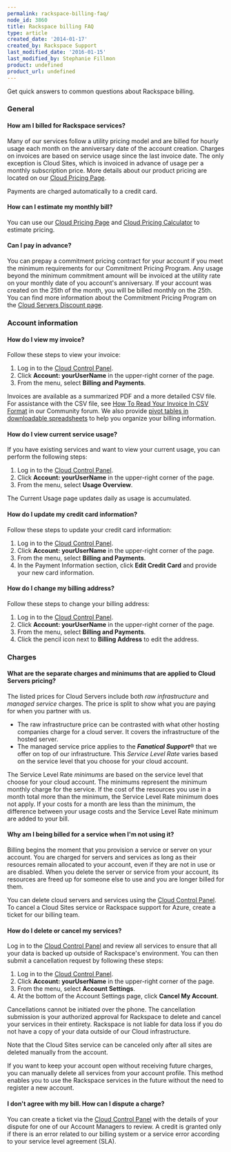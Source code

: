 ```yaml
---
permalink: rackspace-billing-faq/
node_id: 3860
title: Rackspace billing FAQ
type: article
created_date: '2014-01-17'
created_by: Rackspace Support
last_modified_date: '2016-01-15'
last_modified_by: Stephanie Fillmon
product: undefined
product_url: undefined
---
```


Get quick answers to common questions about Rackspace billing.

### General

#### How am I billed for Rackspace services?

Many of our services follow a utility pricing model and are billed for
hourly usage each month on the anniversary date of the account creation.
 Charges on invoices are based on service usage since the last invoice
date.  The only exception is Cloud Sites, which is invoiced in advance
of usage per a monthly subscription price.  More details about our
product pricing are located on our [Cloud Pricing Page](http://www.rackspace.com/cloud/public-pricing/).

Payments are charged automatically to a credit card.

#### How can I estimate my monthly bill?

You can use our [Cloud Pricing Page](http://www.rackspace.com/cloud/public-pricing/) and [Cloud Pricing Calculator](http://www.rackspace.com/calculator/) to estimate pricing.

#### Can I pay in advance?

You can prepay a commitment pricing contract for your account if you
meet the minimum requirements for our Commitment Pricing Program.  Any
usage beyond the minimum commitment amount will be invoiced at the
utility rate on your monthly date of you account's anniversary.  If your
account was created on the 25th of the month, you will be billed monthly
on the 25th. You can find more information about the Commitment Pricing
Program on the [Cloud Servers Discount page](http://www.rackspace.com/cloud/servers/discounts/).

### Account information

#### How do I view my invoice?

Follow these steps to view your invoice:

1.  Log in to the [Cloud Control Panel](https://mycloud.rackspace.com).
2.  Click **Account: yourUserName** in the upper-right corner of
    the page.
3.  From the menu, select **Billing and Payments**.

Invoices are available as a summarized PDF and a more detailed CSV file.
For assistance with the CSV file, see [How To Read Your Invoice In CSV Format](https://community.rackspace.com/products/f/25/t/4950) in our
Community forum. We also provide [pivot tables in downloadable spreadsheets](/how-to/use-pivot-tables-with-your-cloud-billing-invoice)
to help you organize your billing information.

#### How do I view current service usage?

If you have existing services and want to view your current usage, you
can perform the following steps:

1.  Log in to the [Cloud Control Panel](https://mycloud.rackspace.com).
2.  Click **Account: yourUserName** in the upper-right corner of
    the page.
3.  From the menu, select **Usage Overview**.

The Current Usage page updates daily as usage is
accumulated.

#### How do I update my credit card information?

Follow these steps to update your credit card information:

1.  Log in to the [Cloud Control Panel](https://mycloud.rackspace.com).
2.  Click **Account: yourUserName** in the upper-right corner of
    the page.
3.  From the menu, select **Billing and Payments**.
4.  In the Payment Information section, click **Edit Credit Card** and
    provide your new card information.

#### How do I change my billing address?

Follow these steps to change your billing address:

1.  Log in to the [Cloud Control Panel](https://mycloud.rackspace.com).
2.  Click **Account: yourUserName** in the upper-right corner of
    the page.
3.  From the menu, select **Billing and Payments**.
4.  Click the pencil icon next to **Billing Address** to edit
    the address.

### Charges

#### What are the separate charges and minimums that are applied to Cloud Servers pricing?

The listed prices for Cloud Servers include both *raw
infrastructure* and *managed service* charges. The price is split to
show what you are paying for when you partner with us.

-   The raw infrastructure price can be contrasted with what other
    hosting companies charge for a cloud server.  It covers the
    infrastructure of the hosted server.
-   The managed service price applies to the ***Fanatical Support***&reg;
    that we offer on top of our infrastructure. This *Service Level
    Rate* varies based on the service level that you choose for your
    cloud account.

The Service Level Rate *minimums* are based on the service level that
choose for your cloud account. The minimums represent the minimum
monthly charge for the service.  If the cost of the resources you use in
a month total more than the minimum, the Service Level Rate minimum does
not apply. If your costs for a month are less than the minimum, the
difference between your usage costs and the Service Level Rate minimum
are added to your bill.

#### Why am I being billed for a service when I'm not using it?

Billing begins the moment that you provision a service or server on your
account. You are charged for servers and services as long as their
resources remain allocated to your account, even if they are not in use
or are disabled. When you delete the server or service from your
account, its resources are freed up for someone else to use and you are
longer billed for them.

You can delete cloud servers and services using the [Cloud Control Panel](http://mycloud.rackspace.com). To cancel a Cloud Sites service
or Rackspace support for Azure, create a ticket for our billing team.

#### How do I delete or cancel my services?

Log in to the [Cloud Control Panel](https://mycloud.rackspace.com/) and
review all services to ensure that all your data is backed up outside of
Rackspace's environment. You can then submit a cancellation request by
following these steps:

1.  Log in to the [Cloud Control Panel](https://mycloud.rackspace.com).
2.  Click **Account: yourUserName** in the upper-right corner of
    the page.
3.  From the menu, select **Account Settings**.
4.  At the bottom of the Account Settings page, click **Cancel My
    Account**.

Cancellations cannot be initiated over the phone. The cancellation
submission is your authorized approval for Rackspace to delete and
cancel your services in their entirety. Rackspace is not liable for data
loss if you do not have a copy of your data outside of our Cloud
infrastructure.

Note that the Cloud Sites service can be canceled only after all sites
are deleted manually from the account.

If you want to keep your account open without receiving future charges,
you can manually delete all services from your account profile.  This
method enables you to use the Rackspace services in the future without
the need to register a new account.

#### I don't agree with my bill. How can I dispute a charge?

You can create a ticket via the [Cloud Control Panel](https://mycloud.rackspace.com/) with the details of your dispute
for one of our Account Managers to review. A credit is granted only if
there is an error related to our billing system or a service error
according to your service level agreement (SLA).

